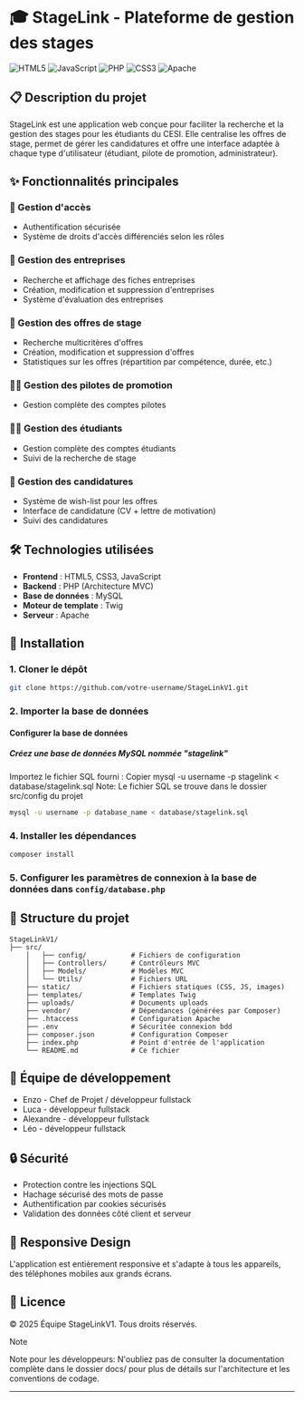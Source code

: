 # 🎓 StageLink - Plateforme de gestion des stages
![HTML5](https://img.shields.io/badge/html5-%23E34F26.svg?style=for-the-badge&logo=html5&logoColor=white)
![JavaScript](https://img.shields.io/badge/javascript-%23323330.svg?style=for-the-badge&logo=javascript&logoColor=%23F7DF1E)
![PHP](https://img.shields.io/badge/php-%23777BB4.svg?style=for-the-badge&logo=php&logoColor=white)
![CSS3](https://img.shields.io/badge/css3-%231572B6.svg?style=for-the-badge&logo=css3&logoColor=white)
![Apache](https://img.shields.io/badge/apache-%23D42029.svg?style=for-the-badge&logo=apache&logoColor=white)

## 📋 Description du projet

StageLink est une application web conçue pour faciliter la recherche et la gestion des stages pour les étudiants du CESI. Elle centralise les offres de stage, permet de gérer les candidatures et offre une interface adaptée à chaque type d'utilisateur (étudiant, pilote de promotion, administrateur).

## ✨ Fonctionnalités principales

### 👤 Gestion d'accès
- Authentification sécurisée
- Système de droits d'accès différenciés selon les rôles

### 🏢 Gestion des entreprises
- Recherche et affichage des fiches entreprises
- Création, modification et suppression d'entreprises
- Système d'évaluation des entreprises

### 📝 Gestion des offres de stage
- Recherche multicritères d'offres
- Création, modification et suppression d'offres
- Statistiques sur les offres (répartition par compétence, durée, etc.)

### 👨‍🏫 Gestion des pilotes de promotion
- Gestion complète des comptes pilotes

### 👨‍🎓 Gestion des étudiants
- Gestion complète des comptes étudiants
- Suivi de la recherche de stage

### 📄 Gestion des candidatures
- Système de wish-list pour les offres
- Interface de candidature (CV + lettre de motivation)
- Suivi des candidatures

## 🛠️ Technologies utilisées

- **Frontend** : HTML5, CSS3, JavaScript
- **Backend** : PHP (Architecture MVC)
- **Base de données** : MySQL
- **Moteur de template** : Twig
- **Serveur** : Apache

## 🚀 Installation

### 1. Cloner le dépôt
   ```bash
   git clone https://github.com/votre-username/StageLinkV1.git
   ```

### 2. Importer la base de données
#### Configurer la base de données

##### Créez une base de données MySQL nommée "stagelink"
Importez le fichier SQL fourni :
Copier
mysql -u username -p stagelink < database/stagelink.sql
Note: Le fichier SQL se trouve dans le dossier src/config du projet

   ```bash
   mysql -u username -p database_name < database/stagelink.sql
   ```

### 4. Installer les dépendances
   ```bash
   composer install
   ```

### 5. Configurer les paramètres de connexion à la base de données dans `config/database.php`

## 📁 Structure du projet

```
StageLinkV1/
├── src/
    │   ├── config/           # Fichiers de configuration
    │   ├── Controllers/      # Contrôleurs MVC
    │   ├── Models/           # Modèles MVC
    │   └── Utils/            # Fichiers URL
    ├── static/               # Fichiers statiques (CSS, JS, images)
    ├── templates/            # Templates Twig
    ├── uploads/              # Documents uploads
    ├── vendor/               # Dépendances (générées par Composer)
    ├── .htaccess             # Configuration Apache
    ├── .env                  # Sécuritée connexion bdd
    ├── composer.json         # Configuration Composer
    ├── index.php             # Point d'entrée de l'application
    └── README.md             # Ce fichier
```

## 👥 Équipe de développement

- Enzo - Chef de Projet / développeur fullstack
- Luca - développeur fullstack
- Alexandre - développeur fullstack
- Léo - développeur fullstack

## 🔒 Sécurité

- Protection contre les injections SQL
- Hachage sécurisé des mots de passe
- Authentification par cookies sécurisés
- Validation des données côté client et serveur

## 📱 Responsive Design

L'application est entièrement responsive et s'adapte à tous les appareils, des téléphones mobiles aux grands écrans.

## 📜 Licence

© 2025 Équipe StageLinkV1. Tous droits réservés.

> [!NOTE]
>Note pour les développeurs: N'oubliez pas de consulter la documentation complète dans le dossier docs/ pour plus de détails sur l'architecture et les conventions de codage.

---
